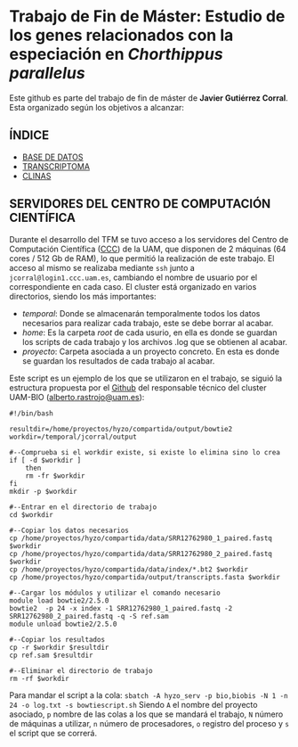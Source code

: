 # Trabajo de Fin de Máster: Estudio de los genes relacionados con la especiación en *Chorthippus parallelus*

Este github es parte del trabajo de fin de máster de **Javier Gutiérrez Corral**. Esta organizado según los objetivos a alcanzar:

## ÍNDICE

- [BASE DE DATOS](/Base_de_datos/)
- [TRANSCRIPTOMA](/Transcriptoma/)
- [CLINAS](/Clinas/)

## SERVIDORES DEL CENTRO DE COMPUTACIÓN CIENTÍFICA 

Durante el desarrollo del TFM se tuvo acceso a los servidores del Centro de Computación Científica ([CCC](https://www.ccc.uam.es)) de la UAM, que disponen de 2 máquinas (64 cores / 512 Gb de RAM), lo que permitió la realización de este trabajo.
El acceso al mismo se realizaba mediante `ssh` junto a `jcorral@login1.ccc.uam.es`, cambiando el nombre de usuario por el correspondiente en cada caso.
El cluster está organizado en varios directorios, siendo los más importantes:
- *temporal*: Donde se almacenarán temporalmente todos los datos necesarios para realizar cada trabajo, este se debe borrar al acabar.
- *home*: Es la carpeta *root* de cada usurio, en ella es donde se guardan los scripts de cada trabajo y los archivos .log que se obtienen al acabar.
- *proyecto*: Carpeta asociada a un proyecto concreto. En esta es donde se guardan los resultados de cada trabajo al acabar.

Este script es un ejemplo de los que se utilizaron en el trabajo, se siguió la estructura propuesta por el [Github](https://github.com/ARastrojo/UAM-BIO) del responsable técnico del cluster UAM-BIO ([alberto.rastrojo@uam.es]((/mailto:alberto.rastrojo@uam.es/))):

```
#!/bin/bash 

resultdir=/home/proyectos/hyzo/compartida/output/bowtie2
workdir=/temporal/jcorral/output

#--Comprueba si el workdir existe, si existe lo elimina sino lo crea
if [ -d $workdir ]
	then
	rm -fr $workdir
fi
mkdir -p $workdir

#--Entrar en el directorio de trabajo
cd $workdir 

#--Copiar los datos necesarios
cp /home/proyectos/hyzo/compartida/data/SRR12762980_1_paired.fastq $workdir
cp /home/proyectos/hyzo/compartida/data/SRR12762980_2_paired.fastq  $workdir
cp /home/proyectos/hyzo/compartida/data/index/*.bt2 $workdir
cp /home/proyectos/hyzo/compartida/output/transcripts.fasta $workdir

#--Cargar los módulos y utilizar el comando necesario
module load bowtie2/2.5.0
bowtie2  -p 24 -x index -1 SRR12762980_1_paired.fastq -2 SRR12762980_2_paired.fastq -q -S ref.sam 
module unload bowtie2/2.5.0

#--Copiar los resultados 
cp -r $workdir $resultdir
cp ref.sam $resultdir

#--Eliminar el directorio de trabajo 
rm -rf $workdir

``` 
Para mandar el script a la cola: `sbatch -A hyzo_serv -p bio,biobis -N 1 -n 24 -o log.txt -s bowtiescript.sh`
Siendo `A` el nombre del proyecto asociado, `p` nombre de las colas a los que se mandará el trabajo, `N` número de máquinas a utilizar, `n` número de procesadores, `o` registro del proceso y `s` el script que se correrá.
